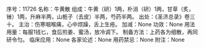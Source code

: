 序号：11726
名称：牛黄散
组成：牛黄（研）1两，朴消（研）1两，甘草（炙，锉）1两，升麻半两，山栀子（去皮）半两，芍药半两。
出处：《圣济总录》卷三十。
主治：伤寒咽喉痛，心中烦躁，舌上生疮。
加减：None
功效：None
用法用量：每服1钱匕，食后煎姜、蜜汤，放冷调下。
制备方法：上药各为细散，再同研令匀。
临床应用：None
各家论述：None
用药禁忌：None
附注：None
